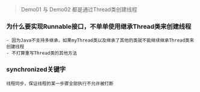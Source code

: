 

> Demo01 与 Demo02 都是通过Thread类创建线程
>



### 为什么要实现Runnable接口，不单单使用继承Thread类来创建线程
    - 因为Java不支持多继承，如果myThread类以及继承了其他的类就不能继续继承Thread类来创建线程
    - 不打算重写Thread类的其他方法
    
    
### synchronized关键字
    线程同步，保证线程的某一步骤全部执行不允许被打断
